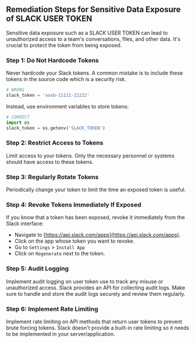 

## Remediation Steps for Sensitive Data Exposure of SLACK USER TOKEN

Sensitive data exposure such as a SLACK USER TOKEN can lead to unauthorized access to a team's conversations, files, and other data. It's crucial to protect the token from being exposed.

### Step 1: Do Not Hardcode Tokens
Never hardcode your Slack tokens. A common mistake is to include these tokens in the source code which is a security risk. 

```python
# WRONG
slack_token = 'xoxb-11111-22222'
```

Instead, use environment variables to store tokens:

```python
# CORRECT
import os
slack_token = os.getenv('SLACK_TOKEN')
```

### Step 2: Restrict Access to Tokens
Limit access to your tokens. Only the necessary personnel or systems should have access to these tokens.

### Step 3: Regularly Rotate Tokens
Periodically change your token to limit the time an exposed token is useful.

### Step 4: Revoke Tokens Immediately If Exposed

If you know that a token has been exposed, revoke it immediately from the Slack interface:

- Navigate to [https://api.slack.com/apps](https://api.slack.com/apps).
- Click on the app whose token you want to revoke.
- Go to `Settings` > `Install App`
- Click on `Regenerate` next to the token.

### Step 5: Audit Logging

Implement audit logging on user token use to track any misuse or unauthorized access. Slack provides an API for collecting audit logs. Make sure to handle and store the audit logs securely and review them regularly.

### Step 6: Implement Rate Limiting
Implement rate limiting on API methods that return user tokens to prevent brute forcing tokens. Slack doesn't provide a built-in rate limiting so it needs to be implemented in your server/application.